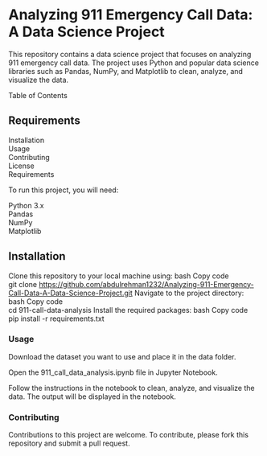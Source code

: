 # Analyzing 911 Emergency Call Data: A Data Science Project
This repository contains a data science project that focuses on analyzing 911 emergency call data. The project uses Python and popular data science libraries such as Pandas, NumPy, and Matplotlib to clean, analyze, and visualize the data.

Table of Contents

## Requirements
Installation </br>
Usage </br>
Contributing </br>
License </br>
Requirements </br>

To run this project, you will need:

Python 3.x </br>
Pandas </br>
NumPy </br>
Matplotlib </br>
## Installation </br>

Clone this repository to your local machine using:
bash
Copy code </br>
git clone https://github.com/abdulrehman1232/Analyzing-911-Emergency-Call-Data-A-Data-Science-Project.git
Navigate to the project directory:
bash
Copy code </br>
cd 911-call-data-analysis
Install the required packages:
bash
Copy code </br>
pip install -r requirements.txt
### Usage
Download the dataset you want to use and place it in the data folder.

Open the 911_call_data_analysis.ipynb file in Jupyter Notebook. </br>

Follow the instructions in the notebook to clean, analyze, and visualize the data.
The output will be displayed in the notebook.
### Contributing

Contributions to this project are welcome. To contribute, please fork this repository and submit a pull request.
